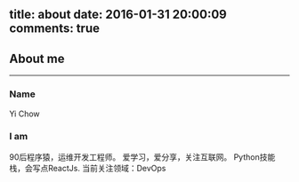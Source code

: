 title: about
date: 2016-01-31 20:00:09
comments: true
---
## About me
***
### Name
Yi Chow

### I am
90后程序猿，运维开发工程师。
爱学习，爱分享，关注互联网。
Python技能栈，会写点ReactJs.
当前关注领域：DevOps


